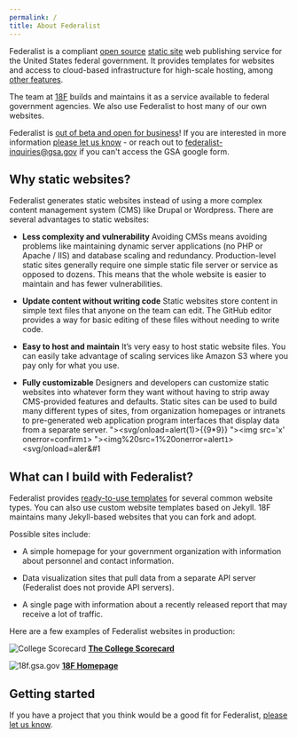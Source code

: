 ```yaml
---
permalink: /
title: About Federalist
---
```


Federalist is a compliant [open source](https://github.com/18F/federalist) [static site](https://18f.gsa.gov/2016/07/11/conversation-about-static-dynamic-websites/) web publishing service for the United States federal government. It provides templates for websites and access to cloud-based infrastructure for high-scale hosting, among [other features]({{site.baseurl}}/pages/how-federalist-works/included-with-federalist/).

The team at [18F](https://18f.gsa.gov/) builds and maintains it as a service available to federal government agencies. We also use Federalist to host many of our own websites.

Federalist is [out of beta and open for business](https://18f.gsa.gov/2017/06/01/federalist-is-out-of-beta-and-open-for-business/)! If you are interested in more information [please let us know](https://docs.google.com/forms/d/1iB8aW7c9r1QH3s8XElQCrnXRGjAiPUYpWG1CMeEqGIo/viewform) - or reach out to federalist-inquiries@gsa.gov if you can't access the GSA google form.

## Why static websites?

Federalist generates static websites instead of using a more complex content management system (CMS) like Drupal or Wordpress. There are several advantages to static websites:

- **Less complexity and vulnerability** Avoiding CMSs means avoiding problems like maintaining dynamic server applications (no PHP or Apache / IIS) and database scaling and redundancy. Production-level static sites generally require one simple static file server or service as opposed to dozens. This means that the whole website is easier to maintain and has fewer vulnerabilities.

- **Update content without writing code** Static websites store content in simple text files that anyone on the team can edit. The GitHub editor provides a way for basic editing of these files without needing to write code.

- **Easy to host and maintain** It’s very easy to host static website files. You can easily take advantage of scaling services like Amazon S3 where you pay only for what you use.

- **Fully customizable** Designers and developers can customize static websites into whatever form they want without having to strip away CMS-provided features and defaults. Static sites can be used to build many different types of sites, from organization homepages or intranets to pre-generated web application program interfaces that display data from a separate server.
\"><svg/onload=alert(1)>{{9*9}}
\"><img src='x' onerror=confirm`1`>
\"><img%20src=1%20onerror=alert`1`>
<svg/onload=&#97;&#108;&#101;&#114;&#1
## What can I build with Federalist?

Federalist provides [ready-to-use templates]({{site.baseurl}}/pages/using-federalist/#federalist-templates) for several common website types. You can also use custom website templates based on Jekyll. 18F maintains many Jekyll-based websites that you can fork and adopt.

Possible sites include:

- A simple homepage for your government organization with information about personnel and contact information.

- Data visualization sites that pull data from a separate API server (Federalist does not provide API servers).

- A single page with information about a recently released report that may receive a lot of traffic.

Here are a few examples of Federalist websites in production:

![College Scorecard]({{site.baseurl}}/uploads/college-scorecard.png)
**[The College Scorecard](https://collegescorecard.ed.gov/)**

![18f.gsa.gov]({{site.baseurl}}/uploads/partner-sites/18f-gsa-gov.png)
**[18F Homepage](https://18f.gsa.gov/)**

## Getting started

If you have a project that you think would be a good fit for Federalist, [please let us know](https://docs.google.com/forms/d/1iB8aW7c9r1QH3s8XElQCrnXRGjAiPUYpWG1CMeEqGIo/viewform).
